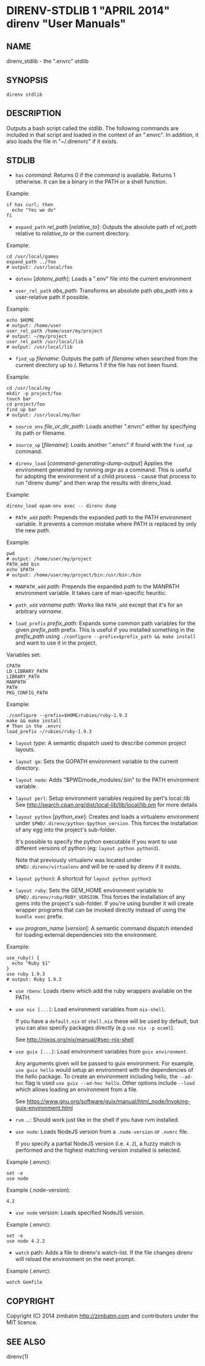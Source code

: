 DIRENV-STDLIB 1 "APRIL 2014" direnv "User Manuals"
==================================================

NAME
----

direnv_stdlib - the ".envrc" stdlib

SYNOPSIS
--------

`direnv stdlib`

DESCRIPTION
-----------

Outputs a bash script called the *stdlib*. The following commands are included in that script and loaded in the context of an ".envrc". In addition, it also loads the file in "~/.direnvrc" if it exists.

STDLIB
------

* `has` *command*:
    Returns 0 if the *command* is available. Returns 1 otherwise. It can be a binary in the PATH or a shell function.

Example:

    if has curl; then
      echo "Yes we do"
    fi

* `expand_path` *rel_path* [*relative_to*]:
    Outputs the absolute path of *rel_path* relative to *relative_to* or the current directory.

Example:

    cd /usr/local/games
    expand_path ../foo
    # output: /usr/local/foo

* `dotenv` [*dotenv_path*]:
    Loads a ".env" file into the current environment

* `user_rel_path` *abs_path*:
    Transforms an absolute path *abs_path* into a user-relative path if possible.

Example:

    echo $HOME
    # output: /home/user
    user_rel_path /home/user/my/project
    # output: ~/my/project
    user_rel_path /usr/local/lib
    # output: /usr/local/lib

* `find_up` *filename*:
    Outputs the path of *filename* when searched from the current directory up to /. Returns 1 if the file has not been found.

Example:

    cd /usr/local/my
    mkdir -p project/foo
    touch bar
    cd project/foo
    find_up bar
    # output: /usr/local/my/bar

* `source_env` *file_or_dir_path*:
    Loads another ".envrc" either by specifying its path or filename.

* `source_up` [*filename*]:
    Loads another ".envrc" if found with the `find_up` command.

* `direnv_load` [*command-generating-dump-output*]
    Applies the environment generated by running *argv* as a
    command. This is useful for adopting the environment of a child
    process - cause that process to run "direnv dump" and then wrap
    the results with direnv_load.

Example:

    direnv_load opam-env exec -- direnv dump

* `PATH_add` *path*:
    Prepends the expanded *path* to the PATH environment variable. It prevents a common mistake where PATH is replaced by only the new *path*.

Example:

    pwd
    # output: /home/user/my/project
    PATH_add bin
    echo $PATH
    # output: /home/user/my/project/bin:/usr/bin:/bin

* `MANPATH_add` *path*:
    Prepends the expanded *path* to the MANPATH environment variable. It takes care of man-specific heuritic.

* `path_add` *varname* *path*:
    Works like `PATH_add` except that it's for an arbitrary *varname*.

* `load_prefix` *prefix_path*:
    Expands some common path variables for the given *prefix_path* prefix. This is useful if you installed something in the *prefix_path* using
    `./configure --prefix=$prefix_path && make install` and want to use it in
    the project.

Variables set:

    CPATH
    LD_LIBRARY_PATH
    LIBRARY_PATH
    MANPATH
    PATH
    PKG_CONFIG_PATH

Example:

    ./configure --prefix=$HOME/rubies/ruby-1.9.3
    make && make install
    # Then in the .envrc
    load_prefix ~/rubies/ruby-1.9.3

* `layout` *type*:
    A semantic dispatch used to describe common project layouts.

* `layout go`:
    Sets the GOPATH environment variable to the current directory.

* `layout node`:
    Adds "$PWD/node_modules/.bin" to the PATH environment variable.

* `layout perl`:
    Setup environment variables required by perl's local::lib
    See http://search.cpan.org/dist/local-lib/lib/local/lib.pm for more
    details

* `layout python` [*python_exe*]:
    Creates and loads a virtualenv environment under `$PWD/.direnv/python-$python_version`. This forces the installation of any egg into the project's sub-folder.

    It's possible to specify the python executable if you want to use different versions of python (eg: `layout python python3`).

    Note that previously virtualenv was located under `$PWD/.direnv/virtualenv` and will be re-used by direnv if it exists.

* `layout python3`:
    A shortcut for `layout python python3`

* `layout ruby`:
    Sets the GEM_HOME environment variable to `$PWD/.direnv/ruby/RUBY_VERSION`. This forces the installation of any gems into the project's sub-folder.
    If you're using bundler it will create wrapper programs that can be invoked directly instead of using the `bundle exec` prefix.

* `use` *program_name* [*version*]:
    A semantic command dispatch intended for loading external dependencies into the environment.

Example:

    use_ruby() {
      echo "Ruby $1"
    }
    use ruby 1.9.3
    # output: Ruby 1.9.3

* `use rbenv`:
    Loads rbenv which add the ruby wrappers available on the PATH.
* `use nix [...]`:
    Load environment variables from `nix-shell`.

    If you have a `default.nix` or `shell.nix` these will be
    used by default, but you can also specify packages directly
    (e.g `use nix -p ocaml`).

    See http://nixos.org/nix/manual/#sec-nix-shell
* `use guix [...]`:
	Load environment variables from `guix environment`.

	Any arguments given will be passed to guix environment. For example,
	`use guix hello` would setup an environment with the dependencies of
	the hello package. To create an environment including hello, the
	`--ad-hoc` flag is used `use guix --ad-hoc hello`. Other options
	include `--load` which allows loading an environment from a
	file.

    See https://www.gnu.org/software/guix/manual/html_node/Invoking-guix-environment.html
* `rvm` ...:
    Should work just like in the shell if you have rvm installed.

* `use node`:
    Loads NodeJS version from a `.node-version` or `.nvmrc` file.

    If you specify a partial NodeJS version (i.e. `4.2`), a fuzzy
    match is performed and the highest matching version installed
    is selected.

Example (.envrc):

    set -e
    use node

Example (.node-version):

    4.2

* `use node` version:
    Loads specified NodeJS version.

Example (.envrc):

    set -e
    use node 4.2.2

* `watch` path:
    Adds a file to direnv's watch-list. If the file changes direnv will reload
    the environment on the next prompt.

Example (.envrc):

    watch Gemfile

COPYRIGHT
---------

Copyright (C) 2014 zimbatm <http://zimbatm.com> and contributors under the MIT licence.

SEE ALSO
--------

direnv(1)
